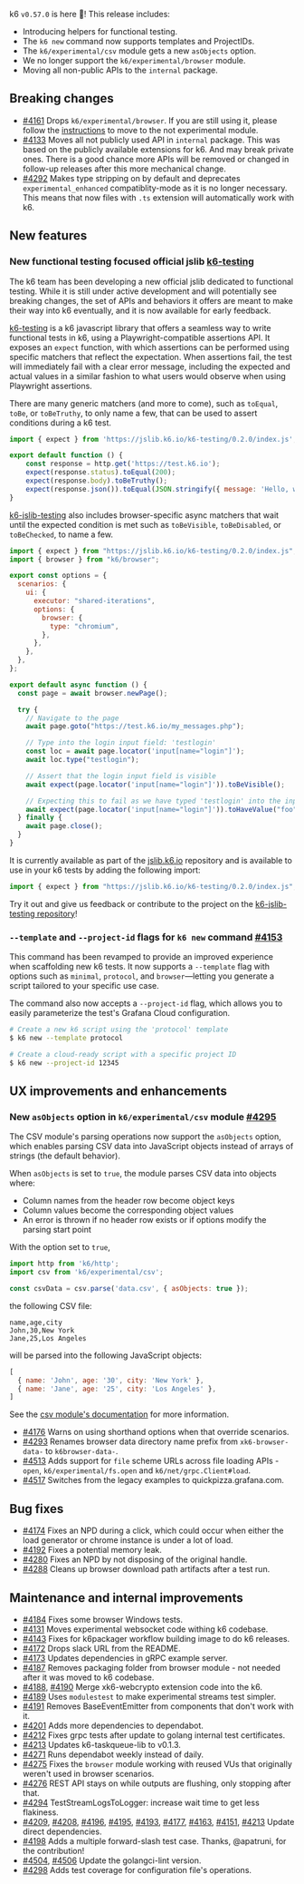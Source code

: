 k6 `v0.57.0` is here 🎉! This release includes:

- Introducing helpers for functional testing.
- The `k6 new` command now supports templates and ProjectIDs.
- The `k6/experimental/csv` module gets a new `asObjects` option.
- We no longer support the `k6/experimental/browser` module.
- Moving all non-public APIs to the `internal` package.

## Breaking changes

- [#4161](https://github.com/grafana/k6/pull/4161) Drops `k6/experimental/browser`. If you are still using it, please follow the [instructions](https://grafana.com/docs/k6/latest/using-k6-browser/migrating-to-k6-v0-52/) to move to the not experimental module.
- [#4133](https://github.com/grafana/k6/pull/4133) Moves all not publicly used API in `internal` package. This was based on the publicly available extensions for k6. And may break private ones. There is a good chance more APIs will be removed or changed in follow-up releases after this more mechanical change.
- [#4292](https://github.com/grafana/k6/pull/4292) Makes type stripping on by default and deprecates `experimental_enhanced` compatiblity-mode as it is no longer necessary. This means that now files with `.ts` extension will automatically work with k6.

## New features

### New functional testing focused official jslib [k6-testing](https://github.com/grafana/k6-jslib-testing)

The k6 team has been developing a new official jslib dedicated to functional testing. While it is still under active development and will potentially see breaking changes, the set of APIs and behaviors it offers are meant to make their way into k6 eventually, and it is now available for early feedback.

[k6-testing](https://github.com/grafana/k6-jslib-testing) is a k6 javascript library that offers a seamless way to write functional tests in k6, using a Playwright-compatible assertions API. It exposes an `expect` function, with which assertions can be performed using specific matchers that reflect the expectation.
When assertions fail, the test will immediately fail with a clear error message, including the expected and actual values in a similar fashion to what users would observe when using Playwright assertions. 

There are many generic matchers (and more to come), such as `toEqual`, `toBe`, or `toBeTruthy`, to only name a few, that can be used to assert conditions during a k6 test.

```javascript
import { expect } from 'https://jslib.k6.io/k6-testing/0.2.0/index.js';

export default function () {
    const response = http.get('https://test.k6.io');
    expect(response.status).toEqual(200);
    expect(response.body).toBeTruthy();
    expect(response.json()).toEqual(JSON.stringify({ message: 'Hello, world!' }));
}
```

[k6-jslib-testing](https://github.com/grafana/k6-jslib-testing) also includes browser-specific async matchers that wait until the expected condition is met such as `toBeVisible`, `toBeDisabled`, or `toBeChecked`, to name a few.

```javascript
import { expect } from "https://jslib.k6.io/k6-testing/0.2.0/index.js";
import { browser } from "k6/browser";

export const options = {
  scenarios: {
    ui: {
      executor: "shared-iterations",
      options: {
        browser: {
          type: "chromium",
        },
      },
    },
  },
};

export default async function () {
  const page = await browser.newPage();

  try {
    // Navigate to the page
    await page.goto("https://test.k6.io/my_messages.php");

    // Type into the login input field: 'testlogin'
    const loc = await page.locator('input[name="login"]');
    await loc.type("testlogin");

    // Assert that the login input field is visible
    await expect(page.locator('input[name="login"]')).toBeVisible();

    // Expecting this to fail as we have typed 'testlogin' into the input instead of 'foo'
    await expect(page.locator('input[name="login"]')).toHaveValue("foo");
  } finally {
    await page.close();
  }
}
```

It is currently available as part of the [jslib.k6.io](https://jslib.k6.io) repository and is available to use in your k6 tests by adding the following import:

```javascript
import { expect } from "https://jslib.k6.io/k6-testing/0.2.0/index.js";
```

Try it out and give us feedback or contribute to the project on the [k6-jslib-testing repository](https://github.com/grafana/k6-jslib-testing)!

### `--template` and `--project-id` flags for `k6 new` command [#4153](https://github.com/grafana/k6/pull/4153)

This command has been revamped to provide an improved experience when scaffolding new k6 tests. It now supports a `--template` flag with options such as `minimal`, `protocol`, and `browser`—letting you generate a script tailored to your specific use case.

The command also now accepts a `--project-id` flag, which allows you to easily parameterize the test's Grafana Cloud configuration.

```sh
# Create a new k6 script using the 'protocol' template
$ k6 new --template protocol

# Create a cloud-ready script with a specific project ID
$ k6 new --project-id 12345
```

## UX improvements and enhancements

### New `asObjects` option in `k6/experimental/csv` module [#4295](https://github.com/grafana/k6/pull/4295)

The CSV module's parsing operations now support the `asObjects` option, which enables parsing CSV data into JavaScript objects instead of arrays of strings (the default behavior).

When `asObjects` is set to `true`, the module parses CSV data into objects where:
- Column names from the header row become object keys
- Column values become the corresponding object values
- An error is thrown if no header row exists or if options modify the parsing start point

With the option set to `true`, 

```js
import http from 'k6/http';
import csv from 'k6/experimental/csv';

const csvData = csv.parse('data.csv', { asObjects: true });
```

the following CSV file:

```csv
name,age,city
John,30,New York
Jane,25,Los Angeles
```

will be parsed into the following JavaScript objects:

```js
[
  { name: 'John', age: '30', city: 'New York' },
  { name: 'Jane', age: '25', city: 'Los Angeles' },
]
```

See the [csv module's documentation](https://grafana.com/docs/k6/latest/javascript-api/k6-experimental/csv/) for more information.

- [#4176](https://github.com/grafana/k6/pull/4176) Warns on using shorthand options when that override scenarios.
- [#4293](https://github.com/grafana/k6/pull/4293) Renames browser data directory name prefix from `xk6-browser-data-` to `k6browser-data-`.
- [#4513](https://github.com/grafana/k6/pull/4513) Adds support for `file` scheme URLs across file loading APIs - `open`, `k6/experimental/fs.open` and `k6/net/grpc.Client#load`.
- [#4517](https://github.com/grafana/k6/pull/4517) Switches from the legacy examples to quickpizza.grafana.com.

## Bug fixes

- [#4174](https://github.com/grafana/k6/pull/4174) Fixes an NPD during a click, which could occur when either the load generator or chrome instance is under a lot of load.
- [#4192](https://github.com/grafana/k6/pull/4192) Fixes a potential memory leak.
- [#4280](https://github.com/grafana/k6/pull/4280) Fixes an NPD by not disposing of the original handle.
- [#4288](https://github.com/grafana/k6/pull/4288) Cleans up browser download path artifacts after a test run.

## Maintenance and internal improvements

- [#4184](https://github.com/grafana/k6/pull/4184) Fixes some browser Windows tests.
- [#4131](https://github.com/grafana/k6/pull/4131) Moves experimental websocket code withing k6 codebase.
- [#4143](https://github.com/grafana/k6/pull/4143) Fixes for k6packager workflow building image to do k6 releases.
- [#4172](https://github.com/grafana/k6/pull/4172) Drops slack URL from the README.
- [#4173](https://github.com/grafana/k6/pull/4173) Updates dependencies in gRPC example server.
- [#4187](https://github.com/grafana/k6/pull/4187) Removes packaging folder from browser module - not needed after it was moved to k6 codebase.
- [#4188](https://github.com/grafana/k6/pull/4188), [#4190](https://github.com/grafana/k6/pull/4190) Merge xk6-webcrypto extension code into the k6.
- [#4189](https://github.com/grafana/k6/pull/4189) Uses `modulestest` to make experimental streams test simpler.
- [#4191](https://github.com/grafana/k6/pull/4191) Removes BaseEventEmitter from components that don't work with it.
- [#4201](https://github.com/grafana/k6/pull/4201) Adds more dependencies to dependabot.
- [#4212](https://github.com/grafana/k6/pull/4212) Fixes grpc tests after update to golang internal test certificates.
- [#4213](https://github.com/grafana/k6/pull/4213) Updates k6-taskqueue-lib to v0.1.3.
- [#4271](https://github.com/grafana/k6/pull/4271) Runs dependabot weekly instead of daily.
- [#4275](https://github.com/grafana/k6/pull/4275) Fixes the `browser` module working with reused VUs that originally weren't used in browser scenarios.
- [#4276](https://github.com/grafana/k6/pull/4276) REST API stays on while outputs are flushing, only stopping after that.
- [#4294](https://github.com/grafana/k6/pull/4294) TestStreamLogsToLogger: increase wait time to get less flakiness.
- [#4209](https://github.com/grafana/k6/pull/4209), [#4208](https://github.com/grafana/k6/pull/4208), [#4196](https://github.com/grafana/k6/pull/4196), [#4195](https://github.com/grafana/k6/pull/4195), [#4193](https://github.com/grafana/k6/pull/4193), [#4177](https://github.com/grafana/k6/pull/4177), [#4163](https://github.com/grafana/k6/pull/4163), [#4151](https://github.com/grafana/k6/pull/4151), [#4213](https://github.com/grafana/k6/pull/4213) Update direct dependencies.
- [#4198](https://github.com/grafana/k6/pull/4198) Adds a multiple forward-slash test case. Thanks, @apatruni, for the contribution!
- [#4504](https://github.com/grafana/k6/pull/4504), [#4506](https://github.com/grafana/k6/pull/4506) Update the golangci-lint version.
- [#4298](https://github.com/grafana/k6/pull/4298) Adds test coverage for configuration file's operations.
